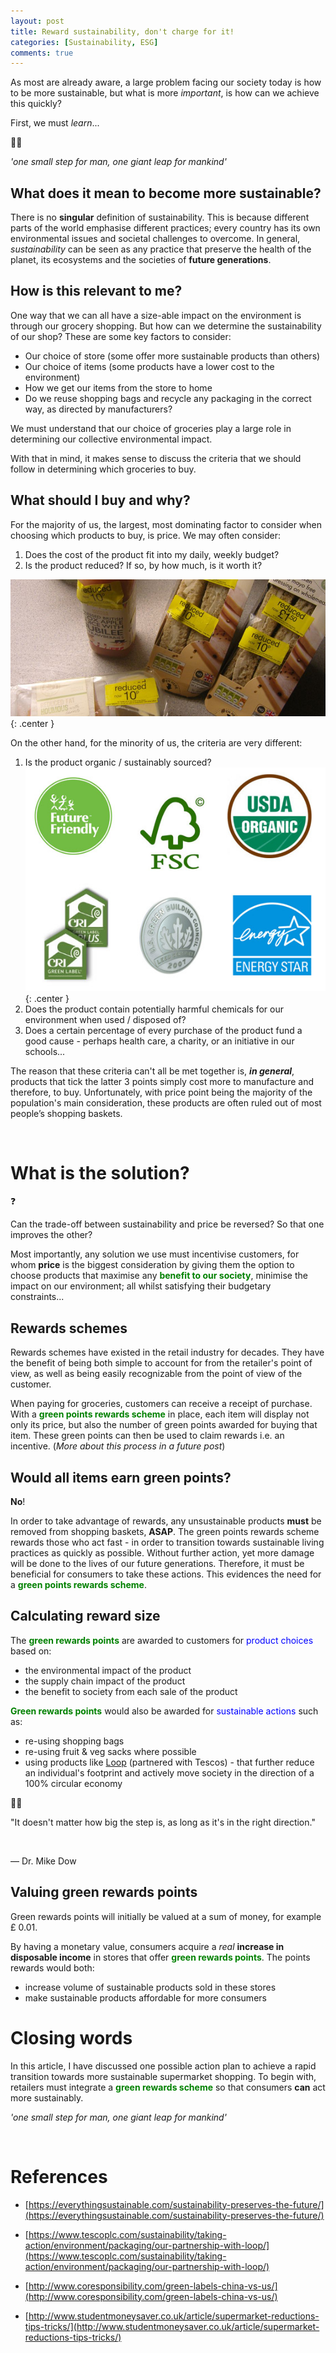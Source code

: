 ```yaml
---
layout: post
title: Reward sustainability, don't charge for it!
categories: [Sustainability, ESG]
comments: true
---
```

As most are already aware, a large problem facing our society today is how to be more sustainable, but what is more *important*, is how can we achieve this quickly?

First, we must *learn*...

<div class="callout">
  <div class="callout-icon-box">🧑‍🚀
  </div>
  <div class="callout-container">
    <p><i>'one small step for man, one giant leap for mankind'</i></p>
  </div>
</div>

## What does it mean to become more sustainable?
There is no **singular** definition of sustainability. This is because different parts of the world emphasise different practices; every country has its own environmental issues and societal challenges to overcome. In general, *sustainability* can be seen as any practice that preserve the health of the planet, its ecosystems and the societies of **future generations**. 

## How is this relevant to me?
One way that we can all have a size-able impact on the environment is through our grocery shopping. But how can we determine the sustainability of our shop? These are some key factors to consider:

- Our choice of store (some offer more sustainable products than others)
- Our choice of items (some products have a lower cost to the environment)
- How we get our items from the store to home
- Do we reuse shopping bags and recycle any packaging in the correct way, as directed by manufacturers?

We must understand that our choice of groceries play a large role in determining our collective environmental impact. 

With that in mind, it makes sense to discuss the criteria that we should follow in determining which groceries to buy.

## What should I buy and why?

For the majority of us, the largest, most dominating factor to consider when choosing which products to buy, is price. We may often consider:

1. Does the cost of the product fit into my daily, weekly budget?
2. Is the product reduced? If so, by how much, is it worth it?

![A supermarket product with a reduced label](/assets/images/ReducedSupermarketItems.jpeg){: .center }

On the other hand, for the minority of us, the criteria are very different:

1. Is the product organic / sustainably sourced?
![Sustainably sourced labels](/assets/images/SustainablySourcedSupermarketItemLabels.jpeg){: .center }
2. Does the product contain potentially harmful chemicals for our environment when used / disposed of?
3. Does a certain percentage of every purchase of the product fund a good cause - perhaps health care, a charity, or an initiative in our schools...

The reason that these criteria can't all be met together is, ***in general***, products that tick the latter 3 points simply cost more to manufacture and therefore, to buy. Unfortunately, with price point being the majority of the population's main consideration, these products are often ruled out of most people’s shopping baskets.

<br>

# What is the solution?

<div class="callout">
  <div class="callout-icon-box">❓
  </div>
  <div class="callout-container">
    <p>Can the trade-off between sustainability and price be reversed? So that one improves the other?</p>
  </div>
</div>

Most importantly, any solution we use must incentivise customers, for whom **price** is the biggest consideration by giving them the option to choose products that maximise any <span style="color: green"><b>benefit to our society</b></span>, minimise the impact on our environment; all whilst satisfying their budgetary constraints... 
## Rewards schemes

Rewards schemes have existed in the retail industry for decades. They have the benefit of being both simple to account for from the retailer's point of view, as well as being easily recognizable from the point of view of the customer.

When paying for groceries, customers can receive a receipt of purchase. With a <span style="color: green"><b>green points rewards scheme</b></span> in place, each item will display not only its price, but also the number of green points awarded for buying that item. These green points can then be used to claim rewards i.e. an incentive. (*More about this process in a future post*)


## Would all items earn green points?

**No**!

In order to take advantage of rewards, any unsustainable products **must** be removed from shopping baskets, **ASAP**. The green points rewards scheme rewards those who act fast - in order to transition towards sustainable living practices as quickly as possible. Without further action, yet more damage will be done to the lives of our future generations. Therefore, it must be beneficial for consumers to take these actions. This evidences the need for a <span style="color: green"><b>green points rewards scheme</b></span>.

## Calculating reward size

The <span style="color: green"><b>green rewards points</b></span> are awarded to customers for <span style="color: blue">product choices</span> based on:

- the environmental impact of the product
- the supply chain impact of the product
- the benefit to society from each sale of the product

<span style="color: green"><b>Green rewards points</b></span> would also be awarded for <span style="color: blue">sustainable actions</span> such as:

- re-using shopping bags
- re-using fruit & veg sacks where possible
- using products like [Loop](https://www.tescoplc.com/sustainability/taking-action/environment/packaging/our-partnership-with-loop/) (partnered with Tescos) - that further reduce an individual's footprint and actively move society in the direction of a 100% circular economy

<div class="callout">
  <div class="callout-icon-box">👨‍⚕️
  </div>
  <div class="callout-container">
    <p>"It doesn't matter how big the step is, as long as it's in the right direction."<p>
    <br/>
    <p>— Dr. Mike Dow</p>
  </div>
</div>

## Valuing green rewards points

Green rewards points will initially be valued at a sum of money, for example <span class="money">£ 0.01</span>. 

By having a monetary value, consumers acquire a *real* **increase in disposable income** in stores that offer <span style="color: green"><b>green rewards points</b></span>. The points rewards would both:
- increase volume of sustainable products sold in these stores
- make sustainable products affordable for more consumers

# Closing words
In this article, I have discussed one possible action plan to achieve a rapid transition towards more sustainable supermarket shopping. To begin with, retailers must integrate a <span style="color: green"><b>green rewards scheme</b></span> so that consumers **can** act more sustainably.
<br>


*'one small step for man, one giant leap for mankind'*

<br>

# References

- [https://everythingsustainable.com/sustainability-preserves-the-future/](https://everythingsustainable.com/sustainability-preserves-the-future/)

- [https://www.tescoplc.com/sustainability/taking-action/environment/packaging/our-partnership-with-loop/](https://www.tescoplc.com/sustainability/taking-action/environment/packaging/our-partnership-with-loop/)

- [http://www.coresponsibility.com/green-labels-china-vs-us/](http://www.coresponsibility.com/green-labels-china-vs-us/)

- [http://www.studentmoneysaver.co.uk/article/supermarket-reductions-tips-tricks/](http://www.studentmoneysaver.co.uk/article/supermarket-reductions-tips-tricks/)



